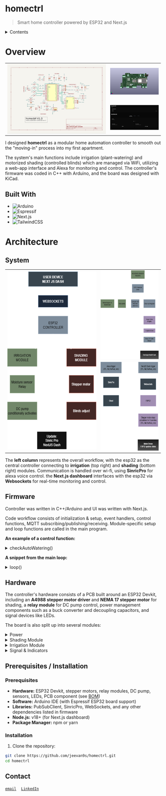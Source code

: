 # homectrl 
> Smart home controller powered by ESP32 and Next.js


<details>
<summary>Contents</summary>

- [overview](#overview)
- [architecture](#architecture)
  - [firmware](#firmware)
  - [hardware](#hardware)
- [prerequisites / installation](#prerequisites--installation)
- [contact](#contact)

</details>

# Overview
<table width="100%" cellspacing="0" cellpadding="0">
  <tr>
    <td rowspan="2" width="66%">
      <img src="./media/homectrl-schematic.png" width="100%" height="100%">
    </td>
    <td width="34%">
      <img src="./media/homectrl-3d-f.png" width="100%">
    </td>
  </tr>
  <tr>
    <td width="34%">
      <img src="./media/homectrl-webapp-dash.png" width="100%">
    </td>
  </tr>
</table>

I designed **homectrl** as a modular home automation controller to smooth out the "moving-in" process into my first apartment.

The system's main functions include irrigation (plant-watering) and motorized shading (controlled blinds) which are managed via WiFi, utilizing a web-app interface and Alexa for monitoring and control. The controller's firmware was coded in C++ with Arduino, and the board was designed with KiCad. 

## Built With
- ![Arduino](https://img.shields.io/badge/-Arduino-00979D?style=for-the-badge&logo=Arduino&logoColor=white)
- ![Espressif](https://img.shields.io/badge/espressif-E7352C.svg?style=for-the-badge&logo=espressif&logoColor=white)
- ![Next.js](https://img.shields.io/badge/Next-black?style=for-the-badge&logo=next.js&logoColor=white)
- ![TailwindCSS](https://img.shields.io/badge/tailwindcss-%2338B2AC.svg?style=for-the-badge&logo=tailwind-css&logoColor=white)


# Architecture
## System
<div align="center">
<table width="100%" cellspacing="0" cellpadding="0">
  <tr>
    <td rowspan="2" width="60%">
      <img src="./media/homectrl-main-workflow.png" width="100%" height="575">
    </td>
    <td width="40%">
      <img src="./media/homectrl-irrigation-workflow.png" width="100%" height="287.5">
    </td>
  </tr>
  <tr>
    <td width="40%">
      <img src="./media/homectrl-shading-workflow.png" width="100%" height="287.5">
    </td>
  </tr>
</table>
</div>

The **left column** represents the overall workflow, with the esp32 as the central controller connecting to **irrigation** (top right) and **shading** (bottom right) modules. Communication is handled over wi-fi, using **SinricPro** for alexa voice control. the **Next.js dashboard** interfaces with the esp32 via **Websockets** for real-time monitoring and control.

## Firmware 
Controller was written in C++/Arduino and UI was written with Next.js. 

Code workflow consists of initialization & setup, event handlers, control functions, MQTT subscribing/publishing/receiving. Module-specific setup and loop functions are called in the main program. 

 **An example of a control function:**

<details>
<summary>checkAutoWatering()</summary>

```cpp
// these functions utilize handlers and are called directly in their module's main loop.

void checkAutoWatering() {
    if (!autoMode) return; 

    uint8_t soilPct = irrigationGetMoisturePct();
    Serial.print("auto watering? "); Serial.println(autoMode);
    Serial.print("soil %: "); Serial.println(soilPct);

    if (!pumpOn && soilPct < autoThreshold && millis() - lastAutoWaterMs > IRRIG_COOLDOWN_MS) {
        pumpOnHandler(false);
        lastAutoWaterMs = millis();
    }

    if (pumpOn && millis() - lastWaterStartMs > IRRIG_MIN_ON_MS && autoMode) {
        pumpOffHandler();
    }
}
```
</details>

**A snippet from the main loop:**

<details>
<summary>loop()</summary>

```cpp
// this loop brings together all individual loops to handle communication, process commands, update sensors, and run module control functions in real time.

void loop() {
  wifiLoop(); 
  mqttLoop(); 
  sinricLoop();        
  irrigationLoop();     
  shadingLoop();     
}
```
</details>

## Hardware 
The controller's hardware consists of a PCB built around an ESP32 Devkit, including an **A4988 stepper motor driver** and **NEMA 17 stepper motor** for shading, a **relay module** for DC pump control, power management components such as a buck converter and decoupling capacitors, and signal devices like LEDs.

The board is also split up into several modules:
<details><summary>Power</summary>
The controller receives a <b>12V-2A input</b> from an AC adapter via barrel jack. This power is bulk filtered and stepped down to <b>5V</b> to supply low-voltage components (<i>via LM2596 buck converter</i>). The 12V line also powers the stepper motor driver's <b>VMOT</b> pin and an external connection.  
<img src="./media/homectrl-power-module.png" width="80%">
</details>

<details><summary>Shading Module</summary>
The shading module utilizes a <b>stepper motor (NEMA 17)</b> for actuation, which is controlled by an <b>A4988 driver</b>. A <b>screw block terminal</b> is placed between the stepper motor and the driver for reliable connection.  
<img src="./media/homectrl-shading-module.png" width="80%">
</details>

<details><summary>Irrigation Module</summary>
The irrigation module consists of a <b>DC pump</b> controlled by a <b>relay module</b>. Soil moisture is recorded with a <b>capacitive sensor</b>. All connections are secured with <b>screw terminals</b>.  
<img src="./media/homectrl-irrigation-module.png" width="80%">
</details>

<details><summary>Signal & Indicators</summary>
Each module has a respective <b>LED</b> for status and action indication. Two separate <b>LEDs</b> are used to indicate <b>WiFi connection</b> and <b>system status</b>.  
<img src="./media/homectrl-signal-module.png" width="80%">
</details>

## Prerequisites / Installation

### Prerequisites
- <b>Hardware:</b> ESP32 Devkit, stepper motors, relay modules, DC pump, sensors, LEDs, PCB component (see <a href="hardware/homectrl-bom.csv">BOM<a/>)
- <b>Software:</b> Arduino IDE (with Espressif ESP32 board support)
- <b>Libraries:</b> PubSubClient, SinricPro, WebSockets, and any other dependencies listed in firmware
- <b>Node.js:</b> v18+ (for Next.js dashboard)
- <b>Package Manager:</b> npm or yarn

### Installation
1. Clone the repository:
```bash
git clone https://github.com/jeevan9s/homectrl.git
cd homectrl
```

## Contact 
[`email`](mailto:jeevansanchez42@gmail.com)&nbsp;&nbsp;&nbsp; [``LinkedIn``](https://linkedin.com/in/jeevansanchez)


